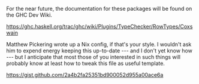 For the near future, the documentation for these packages will be
found on the GHC Dev Wiki.

https://ghc.haskell.org/trac/ghc/wiki/Plugins/TypeChecker/RowTypes/Coxswain

Matthew Pickering wrote up a Nix config, if that's your style. I
wouldn't ask him to expend energy keeping this up-to-date --- and I
don't yet know how --- but I anticipate that most those of you
interested in such things will probably know at least how to tweak
this file as useful template.

https://gist.github.com/2a4b2fa25351bd900052d955a00ace6a
